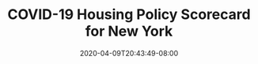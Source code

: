 ---
title: "COVID-19 Housing Policy Scorecard for New York"
date: 2020-04-09T20:43:49-08:00
layout: single
type: covid-policy-rankings
state_abbrev: ny # use state abbreviation.
state_title: New York
photoCredit:
hasSubnav: true
fbImage: /images/assets/el-scorecard-social-000006.png
twImage: /images/assets/el-scorecard-social-000006.png
socialDescription: COVID-19 Housing Policy Scorecard for New York
description: See how New York ranks in our nationwide scorecard of housing policies in response to COVID-19.
url: /covid-policy-scorecard/ny
aliases:
    - /covid-policy-scorecard/ny
    - /covid-policy-scorecard/new-york
    - /es/covid-policy-scorecard/ny
    - /es/covid-policy-scorecard/new-york
---